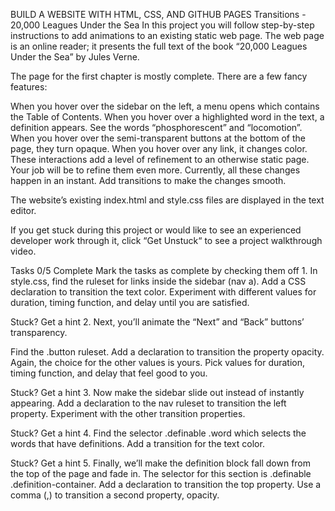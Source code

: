 BUILD A WEBSITE WITH HTML, CSS, AND GITHUB PAGES
Transitions - 20,000 Leagues Under the Sea
In this project you will follow step-by-step instructions to add animations to an existing static web page. The web page is an online reader; it presents the full text of the book “20,000 Leagues Under the Sea” by Jules Verne.

The page for the first chapter is mostly complete. There are a few fancy features:

When you hover over the sidebar on the left, a menu opens which contains the Table of Contents.
When you hover over a highlighted word in the text, a definition appears. See the words “phosphorescent” and “locomotion”.
When you hover over the semi-transparent buttons at the bottom of the page, they turn opaque.
When you hover over any link, it changes color.
These interactions add a level of refinement to an otherwise static page. Your job will be to refine them even more. Currently, all these changes happen in an instant. Add transitions to make the changes smooth.

The website’s existing index.html and style.css files are displayed in the text editor.

If you get stuck during this project or would like to see an experienced developer work through it, click “Get Unstuck“ to see a project walkthrough video.

Tasks
0/5 Complete
Mark the tasks as complete by checking them off
1.
In style.css, find the ruleset for links inside the sidebar (nav a). Add a CSS declaration to transition the text color. Experiment with different values for duration, timing function, and delay until you are satisfied.


Stuck? Get a hint
2.
Next, you’ll animate the “Next” and “Back” buttons’ transparency.

Find the .button ruleset. Add a declaration to transition the property opacity. Again, the choice for the other values is yours. Pick values for duration, timing function, and delay that feel good to you.


Stuck? Get a hint
3.
Now make the sidebar slide out instead of instantly appearing. Add a declaration to the nav ruleset to transition the left property. Experiment with the other transition properties.


Stuck? Get a hint
4.
Find the selector .definable .word which selects the words that have definitions. Add a transition for the text color.


Stuck? Get a hint
5.
Finally, we’ll make the definition block fall down from the top of the page and fade in. The selector for this section is .definable .definition-container. Add a declaration to transition the top property. Use a comma (,) to transition a second property, opacity.